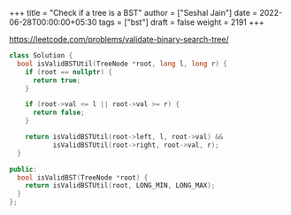+++
title = "Check if a tree is a BST"
author = ["Seshal Jain"]
date = 2022-06-28T00:00:00+05:30
tags = ["bst"]
draft = false
weight = 2191
+++

<https://leetcode.com/problems/validate-binary-search-tree/>

```cpp
class Solution {
  bool isValidBSTUtil(TreeNode *root, long l, long r) {
    if (root == nullptr) {
      return true;
    }

    if (root->val <= l || root->val >= r) {
      return false;
    }

    return isValidBSTUtil(root->left, l, root->val) &&
           isValidBSTUtil(root->right, root->val, r);
  }

public:
  bool isValidBST(TreeNode *root) {
    return isValidBSTUtil(root, LONG_MIN, LONG_MAX);
  }
};
```
